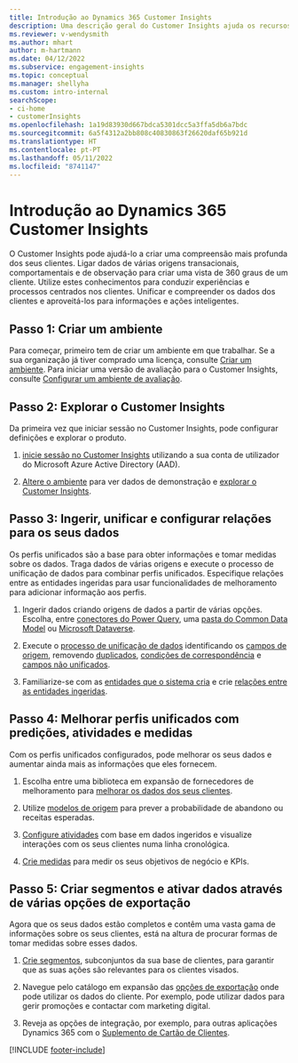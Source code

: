 ```yaml
---
title: Introdução ao Dynamics 365 Customer Insights
description: Uma descrição geral do Customer Insights ajuda os recursos a começar rapidamente.
ms.reviewer: v-wendysmith
ms.author: mhart
author: m-hartmann
ms.date: 04/12/2022
ms.subservice: engagement-insights
ms.topic: conceptual
ms.manager: shellyha
ms.custom: intro-internal
searchScope:
- ci-home
- customerInsights
ms.openlocfilehash: 1a19d83930d667bdca5301dcc5a3ffa5db6a7bdc
ms.sourcegitcommit: 6a5f4312a2bb808c40830863f26620daf65b921d
ms.translationtype: HT
ms.contentlocale: pt-PT
ms.lasthandoff: 05/11/2022
ms.locfileid: "8741147"
---
```

# <a name="get-started-with-dynamics-365-customer-insights"></a>Introdução ao Dynamics 365 Customer Insights

O Customer Insights pode ajudá-lo a criar uma compreensão mais profunda dos seus clientes. Ligar dados de várias origens transacionais, comportamentais e de observação para criar uma vista de 360 graus de um cliente. Utilize estes conhecimentos para conduzir experiências e processos centrados nos clientes. Unificar e compreender os dados dos clientes e aproveitá-los para informações e ações inteligentes.

## <a name="step-1-create-an-environment"></a>Passo 1: Criar um ambiente

Para começar, primeiro tem de criar um ambiente em que trabalhar. Se a sua organização já tiver comprado uma licença, consulte [Criar um ambiente](create-environment.md). Para iniciar uma versão de avaliação para o Customer Insights, consulte [Configurar um ambiente de avaliação](trial-signup.md).

## <a name="step-2-explore-customer-insights"></a>Passo 2: Explorar o Customer Insights

Da primeira vez que iniciar sessão no Customer Insights, pode configurar definições e explorar o produto.

1. [inicie sessão no Customer Insights](https://home.ci.ai.dynamics.com) utilizando a sua conta de utilizador do Microsoft Azure Active Directory (AAD).

1. [Altere o ambiente](manage-environments.md#switch-environments) para ver dados de demonstração e [explorar o Customer Insights](home.md).

## <a name="step-3-ingest-unify-and-set-up-relationships-for-your-data"></a>Passo 3: Ingerir, unificar e configurar relações para os seus dados

Os perfis unificados são a base para obter informações e tomar medidas sobre os dados. Traga dados de várias origens e execute o processo de unificação de dados para combinar perfis unificados. Especifique relações entre as entidades ingeridas para usar funcionalidades de melhoramento para adicionar informação aos perfis.

1. Ingerir dados criando origens de dados a partir de várias opções. Escolha, entre [conectores do Power Query](connect-power-query.md), uma [pasta do Common Data Model](connect-common-data-model.md) ou [Microsoft Dataverse](connect-dataverse-managed-lake.md). 

1. Execute o [processo de unificação de dados](data-unification.md) identificando os [campos de origem](map-entities.md), removendo [duplicados](remove-duplicates.md), [condições de correspondência](match-entities.md) e [campos não unificados](merge-entities.md).

1. Familiarize-se com as [entidades que o sistema cria](entities.md) e crie [relações entre as entidades ingeridas](relationships.md).

## <a name="step-4-enhance-unified-profiles-with-predictions-activities-and-measures"></a>Passo 4: Melhorar perfis unificados com predições, atividades e medidas

Com os perfis unificados configurados, pode melhorar os seus dados e aumentar ainda mais as informações que eles fornecem.

1. Escolha entre uma biblioteca em expansão de fornecedores de melhoramento para [melhorar os dados dos seus clientes](enrichment-hub.md).

1. Utilize [modelos de origem](predictions-overview.md) para prever a probabilidade de abandono ou receitas esperadas.

1. [Configure atividades](activities.md) com base em dados ingeridos e visualize interações com os seus clientes numa linha cronológica.

1. [Crie medidas](measures.md) para medir os seus objetivos de negócio e KPIs.

## <a name="step-5-create-segments-and-activate-data-through-various-export-options"></a>Passo 5: Criar segmentos e ativar dados através de várias opções de exportação

Agora que os seus dados estão completos e contêm uma vasta gama de informações sobre os seus clientes, está na altura de procurar formas de tomar medidas sobre esses dados.

1. [Crie segmentos](segments.md), subconjuntos da sua base de clientes, para garantir que as suas ações são relevantes para os clientes visados.

1. Navegue pelo catálogo em expansão das [opções de exportação](export-destinations.md) onde pode utilizar os dados do cliente. Por exemplo, pode utilizar dados para gerir promoções e contactar com marketing digital.

1. Reveja as opções de integração, por exemplo, para outras aplicações Dynamics 365 com o [Suplemento de Cartão de Clientes](customer-card-add-in.md).  


[!INCLUDE [footer-include](includes/footer-banner.md)]
